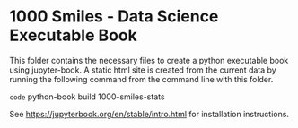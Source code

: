 # 1000 Smiles - Data Science Executable Book

This folder contains the necessary files to create a python executable book using jupyter-book. A static html site is created from the current data by running the following command from the command line with this folder.

`code` python-book build 1000-smiles-stats

See https://jupyterbook.org/en/stable/intro.html for installation instructions.